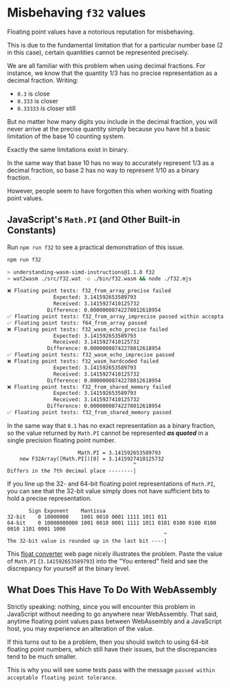 # Misbehaving `f32` values

Floating point values have a notorious reputation for misbehaving.

This is due to the fundamental limitation that for a particular number base (2 in this case), certain quantities cannot be represented precisely.

We are all familiar with this problem when using decimal fractions.
For instance, we know that the quantity 1/3 has no precise representation as a decimal fraction.
Writing:

* `0.3` is close
* `0.333` is closer
* `0.33333` is closer still

But no matter how many digits you include in the decimal fraction, you will never arrive at the precise quantity simply because you have hit a basic limitation of the base 10 counting system.

Exactly the same limitations exist in binary.

In the same way that base 10 has no way to accurately represent 1/3 as a decimal fraction, so base 2 has no way to represent 1/10 as a binary fraction.

However, people seem to have forgotten this when working with floating point values.

## JavaScript's `Math.PI` (and Other Built-in Constants)

Run `npm run f32` to see a practical demonstration of this issue.

```bash
npm run f32

> understanding-wasm-simd-instructions@1.1.0 f32
> wat2wasm ./src/f32.wat -o ./bin/f32.wasm && node ./f32.mjs

❌ Floating point tests: f32_from_array_precise failed
               Expected: 3.141592653589793
               Received: 3.1415927410125732
             Difference: 0.00000008742278012618954
✅ Floating point tests: f32_from_array_imprecise passed within acceptable floating point tolerance
✅ Floating point tests: f64_from_array passed
❌ Floating point tests: f32_wasm_echo_precise failed
               Expected: 3.141592653589793
               Received: 3.1415927410125732
             Difference: 0.00000008742278012618954
✅ Floating point tests: f32_wasm_echo_imprecise passed
❌ Floating point tests: f32_wasm_hardcoded failed
               Expected: 3.141592653589793
               Received: 3.1415927410125732
             Difference: 0.00000008742278012618954
❌ Floating point tests: f32_from_shared_memory failed
               Expected: 3.141592653589793
               Received: 3.1415927410125732
             Difference: 0.00000008742278012618954
✅ Floating point tests: f32_from_shared_memory passed
```

In the same way that `0.1` has no exact representation as a binary fraction, so the value returned by `Math.PI` cannot be represented ***as quoted*** in a single precision floating point number.

```
                       Math.PI = 3.141592653589793
    new F32Array([Math.PI])[0] = 3.1415927410125732
                                         ^
Differs in the 7th decimal place --------|
```
If you line up the 32- and 64-bit floating point representations of `Math.PI`, you can see that the 32-bit value simply does not have sufficient bits to hold a precise representation.

```
       Sign Exponent    Mantissa
32-bit    0 10000000    1001 0010 0001 1111 1011 011
64-bit    0 10000000000 1001 0010 0001 1111 1011 0101 0100 0100 0100 0010 1101 0001 1000
                                                   ^
The 32-bit value is rounded up in the last bit ----|
```


This [float converter](https://www.h-schmidt.net/FloatConverter/IEEE754.html) web page nicely illustrates the problem.
Paste the value of `Math.PI` (`3.141592653589793`) into the "You entered" field and see the discrepancy for yourself at the binary level.

## What Does This Have To Do With WebAssembly

Strictly speaking: nothing, since you will encounter this problem in JavaScript without needing to go anywhere near WebAssembly.
That said, anytime floating point values pass between WebAssembly and a JavaScript host, you may experience an alteration of the value.

If this turns out to be a problem, then you should switch to using 64-bit floating point numbers, which still have their issues, but the discrepancies tend to be much smaller.

This is why you will see some tests pass with the message `passed within acceptable floating point tolerance`.
